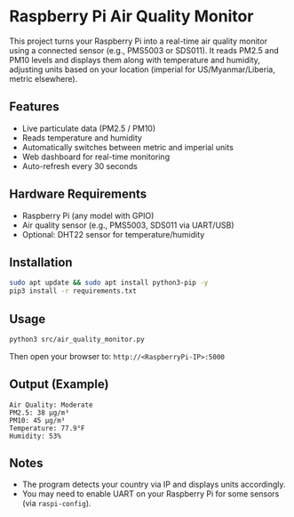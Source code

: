 # Raspberry Pi Air Quality Monitor

This project turns your Raspberry Pi into a real-time air quality monitor using a connected sensor (e.g., PMS5003 or SDS011). It reads PM2.5 and PM10 levels and displays them along with temperature and humidity, adjusting units based on your location (imperial for US/Myanmar/Liberia, metric elsewhere).

## Features

- Live particulate data (PM2.5 / PM10)
- Reads temperature and humidity
- Automatically switches between metric and imperial units
- Web dashboard for real-time monitoring
- Auto-refresh every 30 seconds

## Hardware Requirements

- Raspberry Pi (any model with GPIO)
- Air quality sensor (e.g., PMS5003, SDS011 via UART/USB)
- Optional: DHT22 sensor for temperature/humidity

## Installation

```bash
sudo apt update && sudo apt install python3-pip -y
pip3 install -r requirements.txt
```

## Usage

```bash
python3 src/air_quality_monitor.py
```

Then open your browser to: `http://<RaspberryPi-IP>:5000`

## Output (Example)

```
Air Quality: Moderate
PM2.5: 38 µg/m³
PM10: 45 µg/m³
Temperature: 77.9°F
Humidity: 53%
```

## Notes

- The program detects your country via IP and displays units accordingly.
- You may need to enable UART on your Raspberry Pi for some sensors (via `raspi-config`).
